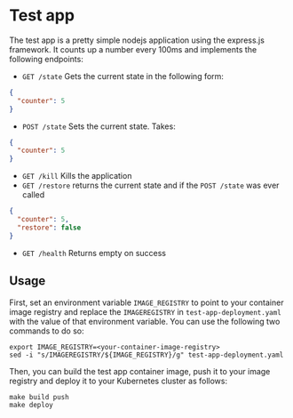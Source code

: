 # Test app

The test app is a pretty simple nodejs application using the express.js framework.
It counts up a number every 100ms and implements the following endpoints:

- `GET /state`
  Gets the current state in the following form:
```json
{
  "counter": 5
}
```
- `POST /state` Sets the current state. Takes:
```json
{
  "counter": 5
}
```
- `GET /kill` Kills the application
- `GET /restore` returns the current state and if the `POST /state` was ever called
```json
{
  "counter": 5,
  "restore": false
}
```
- `GET /health` Returns empty on success


## Usage

First, set an environment variable `IMAGE_REGISTRY` to point to your container image registry and replace the `IMAGEREGISTRY` in `test-app-deployment.yaml` with the value of that environment variable. You can use the following two commands to do so:

```
export IMAGE_REGISTRY=<your-container-image-registry>
sed -i "s/IMAGEREGISTRY/${IMAGE_REGISTRY}/g" test-app-deployment.yaml
```

Then, you can build the test app container image, push it to your image registry and deploy it to your Kubernetes cluster as follows:
```
make build push
make deploy
```